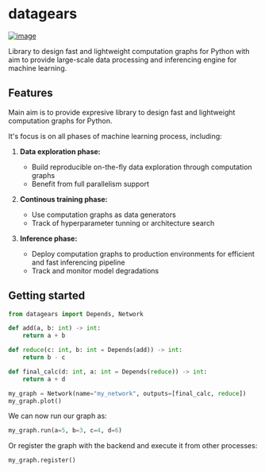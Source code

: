 # datagears

[![image][]][1]


Library to design fast and lightweight computation graphs for Python with aim to provide large-scale data processing and inferencing engine for machine learning.

## Features

Main aim is to provide expresive library to design fast and lightweight computation graphs for Python.

It's focus is on all phases of machine learning process, including:

1. **Data exploration phase:**
      * Build reproducible on-the-fly data exploration through computation graphs 
      * Benefit from full parallelism support

2. **Continous training phase:** 
      * Use computation graphs as data generators
      * Track of hyperparameter tunning or architecture search

3. **Inference phase:** 
    * Deploy computation graphs to production environments for efficient and fast inferencing pipeline 
    * Track and monitor model degradations

## Getting started

```python
from datagears import Depends, Network

def add(a, b: int) -> int:  
    return a + b

def reduce(c: int, b: int = Depends(add)) -> int:  
    return b - c

def final_calc(d: int, a: int = Depends(reduce)) -> int:  
    return a + d

my_graph = Network(name="my_network", outputs=[final_calc, reduce]) 
my_graph.plot()
```

We can now run our graph as:
```python
my_graph.run(a=5, b=3, c=4, d=6)
```

Or register the graph with the backend and execute it from other
processes: 
```python
my_graph.register()
```

  [image]: https://badge.fury.io/py/datagears.png
  [1]: http://badge.fury.io/py/datagears